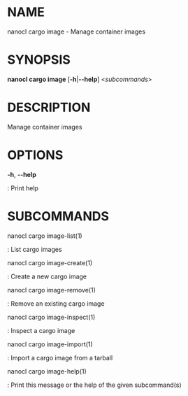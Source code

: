 # NAME

nanocl cargo image - Manage container images

# SYNOPSIS

**nanocl cargo image** \[**-h**\|**\--help**\] \<*subcommands*\>

# DESCRIPTION

Manage container images

# OPTIONS

**-h**, **\--help**

:   Print help

# SUBCOMMANDS

nanocl cargo image-list(1)

:   List cargo images

nanocl cargo image-create(1)

:   Create a new cargo image

nanocl cargo image-remove(1)

:   Remove an existing cargo image

nanocl cargo image-inspect(1)

:   Inspect a cargo image

nanocl cargo image-import(1)

:   Import a cargo image from a tarball

nanocl cargo image-help(1)

:   Print this message or the help of the given subcommand(s)
